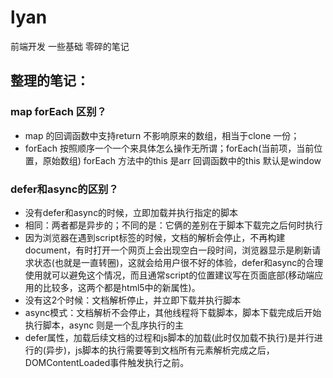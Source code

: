 # lyan
前端开发 一些基础 零碎的笔记
## 整理的笔记：
### map forEach 区别？
  * map 的回调函数中支持return 不影响原来的数组，相当于clone 一份；
  * forEach 按照顺序一个一个来具体怎么操作无所谓；forEach(当前项，当前位置，原始数组) forEach 方法中的this 是arr 回调函数中的this 默认是window
 
### defer和async的区别？
  * 没有defer和async的时候，立即加载并执行指定的脚本
  * 相同：两者都是异步的；不同的是：它俩的差别在于脚本下载完之后何时执行
  * 因为浏览器在遇到script标签的时候，文档的解析会停止，不再构建document，有时打开一个网页上会出现空白一段时间，浏览器显示是刷新请求状态(也就是一直转圈)，这就会给用户很不好的体验，defer和async的合理使用就可以避免这个情况，而且通常script的位置建议写在页面底部(移动端应用的比较多，这两个都是html5中的新属性)。
  * 没有这2个时候：文档解析停止，并立即下载并执行脚本
  * async模式：文档解析不会停止，其他线程将下载脚本，脚本下载完成后开始执行脚本，async 则是一个乱序执行的主
  * defer属性，加载后续文档的过程和js脚本的加载(此时仅加载不执行)是并行进行的(异步)，js脚本的执行需要等到文档所有元素解析完成之后，DOMContentLoaded事件触发执行之前。

### 
